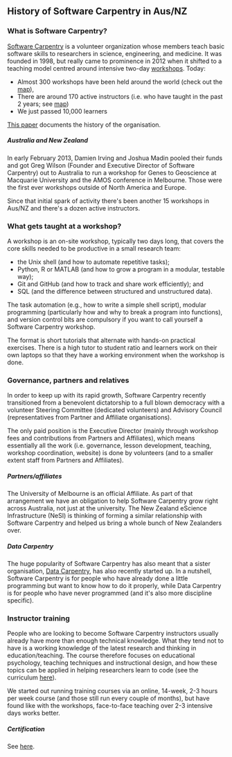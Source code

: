 ## History of Software Carpentry in Aus/NZ

### What is Software Carpentry?

[Software Carpentry](http://software-carpentry.org/) is a volunteer organization whose 
members teach basic software skills to researchers in science, engineering, and medicine. 
It was founded in 1998, but really came to prominence in 2012 
when it shifted to a teaching model centred around intensive two-day 
[workshops](http://software-carpentry.org/workshops/).
Today:
* Almost 300 workshops have been held around the world 
  (check out the [map](http://software-carpentry.org/workshops/previous.html)), 
* There are around 170 active instructors 
  (i.e. who have taught in the past 2 years; see [map](http://software-carpentry.org/pages/team.html))
* We just passed 10,000 learners

[This paper](http://f1000research.com/articles/3-62/v1) documents the history of the 
organisation.

##### Australia and New Zealand

In early February 2013, Damien Irving and Joshua Madin pooled their funds and got 
Greg Wilson (Founder and Executive Director of Software Carpentry) out to Australia to run
a workshop for Genes to Geoscience at Macquarie University and the AMOS conference in Melbourne.
Those were the first ever workshops outside of North America and Europe.

Since that initial spark of activity there's been another 15 workshops in Aus/NZ and 
there's a dozen active instructors.

### What gets taught at a workshop?

A workshop is an on-site workshop, 
typically two days long, 
that covers the core skills needed to be productive in a small research team:
* the Unix shell (and how to automate repetitive tasks);
* Python, R or MATLAB (and how to grow a program in a modular, testable way);
* Git and GitHub (and how to track and share work efficiently); and
* SQL (and the difference between structured and unstructured data).

The task automation (e.g., how to write a simple shell script), 
modular programming (particularly how and why to break a program into functions), and
version control bits are compulsory if you want to call yourself a Software Carpentry workshop.
 
The format is short tutorials that alternate with hands-on practical exercises.
There is a high tutor to student ratio and learners work on their own laptops 
so that they have a working environment when the workshop is done. 

### Governance, partners and relatives

In order to keep up with its rapid growth, 
Software Carpentry recently transitioned from a benevolent dictatorship to a full blown
democracy with a volunteer Steering Committee (dedicated volunteers) and 
Advisory Council (representatives from Partner and Affiliate organisations).

The only paid position is the Executive Director 
(mainly through workshop fees and contributions from Partners and Affiliates), 
which means essentially all the work 
(i.e. governance, lesson development, teaching, workshop coordination, website) 
is done by volunteers (and to a smaller extent staff from Partners and Affiliates). 

##### Partners/affiliates

The University of Melbourne is an official Affiliate. 
As part of that arrangement we have an obligation to help Software Carpentry grow right 
across Australia, 
not just at the university. 
The New Zealand eScience Infrastructure (NeSI) is thinking of forming a similar relationship 
with Software Carpentry and helped us bring a whole bunch of New Zealanders over.

##### Data Carpentry

The huge popularity of Software Carpentry has also meant that a sister organisation,
[Data Carpentry](http://datacarpentry.org/), has also recently started up. 
In a nutshell, Software Carpentry is for people who have already done a little programming
but want to know how to do it properly,
while Data Carpentry is for people who have never programmed 
(and it's also more discipline specific).

### Instructor training

People who are looking to become Software Carpentry instructors
usually already have more than enough technical knowledge. 
What they tend not to have is a working knowledge of the latest research and 
thinking in education/teaching. 
The course therefore focuses on educational psychology, 
teaching techniques and instructional design, 
and how these topics can be applied in helping researchers learn to code
(see the curriculum [here](http://swcarpentry.github.io/training-course/curriculum/)).

We started out running training courses via an online, 14-week, 2-3 hours per week course
(and those still run every couple of months),
but have found like with the workshops, 
face-to-face teaching over 2-3 intensive days works better.

##### Certification

See [here](https://github.com/resbaz/2015-02-11-instructor-training/blob/master/certification.md).
 
